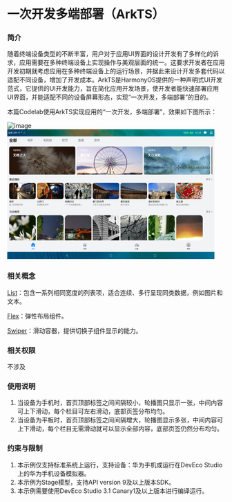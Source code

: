 # 一次开发多端部署（ArkTS）

### 简介

随着终端设备类型的不断丰富，用户对于应用UI界面的设计开发有了多样化的诉求，应用需要在多种终端设备上实现操作与美观层面的统一。这要求开发者在应用开发初期就考虑应用在多种终端设备上的运行场景，并据此来设计开发多套代码以适配不同设备，增加了开发成本。ArkTS是HarmonyOS提供的一种声明式UI开发范式，它提供的UI开发能力，旨在简化应用开发场景，使开发者能快速部署应用UI界面，并能适配不同的设备屏幕形态，实现“一次开发，多端部署”的目的。

本篇Codelab使用ArkTS实现应用的“一次开发，多端部署”，效果如下图所示：

![image](screenshots/device/一多.gif)
![image](screenshots/device/一多_平板.png)

### 相关概念

[List](https://developer.harmonyos.com/cn/docs/documentation/doc-references/ts-container-list-0000001333800573)：包含一系列相同宽度的列表项，适合连续、多行呈现同类数据，例如图片和文本。

[Flex](https://developer.harmonyos.com/cn/docs/documentation/doc-references/ts-container-flex-0000001281001250)：弹性布局组件。

[Swiper](https://developer.harmonyos.com/cn/docs/documentation/doc-references/ts-container-swiper-0000001333321221)：滑动容器，提供切换子组件显示的能力。

### 相关权限

不涉及

### 使用说明

1. 当设备为手机时，首页顶部标签之间间隔较小，轮播图只显示一张，中间内容可上下滑动，每个栏目可左右滑动，底部页签分布均匀。
2. 当设备为平板时，首页顶部标签之间间隔增大，轮播图显示多张，中间内容可上下滑动，每个栏目无需滑动就可以显示全部内容，底部页签仍然分布均匀。

### 约束与限制

1. 本示例仅支持标准系统上运行，支持设备：华为手机或运行在DevEco Studio上的华为手机设备模拟器。
2. 本示例为Stage模型，支持API version 9及以上版本SDK。
3. 本示例需要使用DevEco Studio 3.1 Canary1及以上版本进行编译运行。